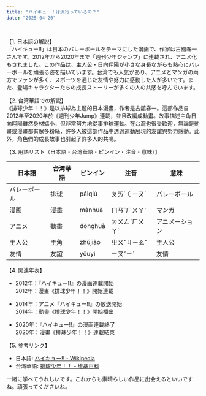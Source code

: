 ```yaml
---
title: "ハイキュー！は流行っているの？"
date: "2025-04-20"

---
```


【1. 日本語の解説】  
「ハイキュー!!」は日本のバレーボールをテーマにした漫画で、作家は古舘春一さんです。2012年から2020年まで「週刊少年ジャンプ」に連載され、アニメ化もされました。この作品は、主人公・日向翔陽が小さな身長ながらも熱心にバレーボールを頑張る姿を描いています。台湾でも人気があり、アニメとマンガの両方でファンが多く、スポーツを通じた友情や努力に感動した人が多いです。また、登場キャラクターたちの成長ストーリーが多くの人の共感を呼んでいます。

【2. 台湾華語での解説】  
《排球少年！！》是以排球為主題的日本漫畫，作者是古舘春一。這部作品自2012年至2020年於《週刊少年Jump》連載，並且改編成動畫。故事描述主角日向翔陽雖然身材嬌小，但非常努力地從事排球運動。在台灣也很受歡迎，無論是動畫或漫畫都有眾多粉絲，許多人被這部作品中透過運動展現的友誼與努力感動。此外，角色們的成長故事也引起了許多人的共鳴。

【3. 用語リスト（日本語・台湾華語・ピンイン・注音・意味）】  

| 日本語 | 台湾華語      | ピンイン     | 注音      | 意味                     |
| ------- | ------------- | ------------ | --------- | ------------------------ |
| バレーボール | 排球         | páiqiú       | ㄆㄞˊㄑㄧㄡˊ | バレーボール             |
| 漫画     | 漫畫          | mànhuà       | ㄇㄢˋㄏㄨㄚˋ | マンガ                   |
| アニメ   | 動畫          | dònghuà      | ㄉㄨㄥˋㄏㄨㄚˋ | アニメーション           |
| 主人公   | 主角          | zhǔjiǎo      | ㄓㄨˇㄐㄧㄠˇ | 主人公                   |
| 友情     | 友誼          | yǒuyì        | ㄧㄡˇㄧˋ | 友情                     |

【4. 関連年表】  

- 2012年：『ハイキュー!!』の漫画連載開始  
  2012年：漫畫《排球少年！！》開始連載

- 2014年：アニメ『ハイキュー!!』の放送開始  
  2014年：動畫《排球少年！！》開始播出  

- 2020年：『ハイキュー!!』の漫画連載終了  
  2020年：漫畫《排球少年！！》連載結束  

【5. 参考リンク】  

- 日本語: [ハイキュー!! - Wikipedia](https://ja.wikipedia.org/wiki/ハイキュー!!)
- 台湾華語: [排球少年！！ - 维基百科](https://zh.wikipedia.org/zh-tw/排球少年！！)

一緒に学べてうれしいです。これからも素晴らしい作品に出会えるといいですね。頑張ってくださいね。

